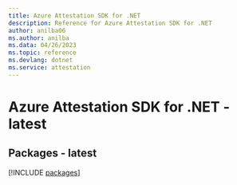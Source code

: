 ```yaml
---
title: Azure Attestation SDK for .NET
description: Reference for Azure Attestation SDK for .NET
author: anilba06
ms.author: anilba
ms.data: 04/26/2023
ms.topic: reference
ms.devlang: dotnet
ms.service: attestation
---
```

# Azure Attestation SDK for .NET - latest
## Packages - latest
[!INCLUDE [packages](attestation-index.md)]
